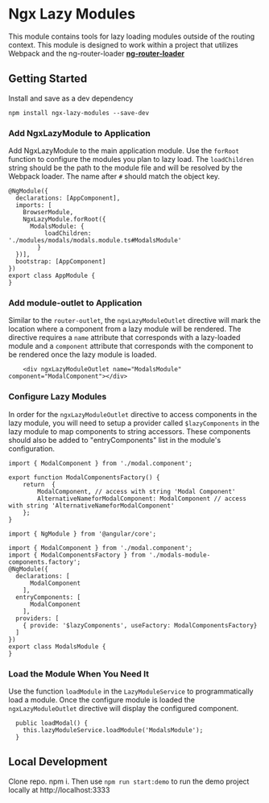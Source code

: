 # Ngx Lazy Modules

This module contains tools for lazy loading modules outside of the routing context. This module is designed to work within a project that utilizes Webpack and the ng-router-loader **[ng-router-loader](https://github.com/shlomiassaf/ng-router-loader)**

## Getting Started

Install and save as a dev dependency

`npm install ngx-lazy-modules --save-dev`

### Add NgxLazyModule to Application

Add NgxLazyModule to the main application module. Use the `forRoot` function to configure the modules you plan to lazy load. The `loadChildren` string should be the path to the module file and will be resolved by the Webpack loader. The name after `#` should match the object key.

```
@NgModule({
  declarations: [AppComponent],
  imports: [
    BrowserModule, 
    NgxLazyModule.forRoot({
      ModalsModule: {
          loadChildren: './modules/modals/modals.module.ts#ModalsModule'
        }
  })],
  bootstrap: [AppComponent]
})
export class AppModule {
}
```

### Add module-outlet to Application

Similar to the `router-outlet`, the `ngxLazyModuleOutlet` directive will mark the location where a component from a lazy module will be rendered. The directive requires a `name` attribute that corresponds with a lazy-loaded module and a `component` attribute that corresponds with the component to be rendered once the lazy module is loaded.

```
    <div ngxLazyModuleOutlet name="ModalsModule" component="ModalComponent"></div>
```

### Configure Lazy Modules 

In order for the `ngxLazyModuleOutlet` directive to access components in the lazy module, you will need to setup a provider called `$lazyComponents` in the lazy module to map components to string accessors. These components should also be added to "entryComponents" list in the module's configuration.

```
import { ModalComponent } from './modal.component';

export function ModalComponentsFactory() {
    return  {
        ModalComponent, // access with string 'Modal Component'
        AlternativeNameforModalComponent: ModalComponent // access with string 'AlternativeNameforModalComponent'
    };
}
```

```
import { NgModule } from '@angular/core';

import { ModalComponent } from './modal.component';
import { ModalComponentsFactory } from './modals-module-components.factory';
@NgModule({
  declarations: [
      ModalComponent
    ],
  entryComponents: [ 
      ModalComponent 
    ],
  providers: [
    { provide: '$lazyComponents', useFactory: ModalComponentsFactory} 
  ]
})
export class ModalsModule {
}
```

### Load the Module When You Need It

Use the function `loadModule` in the `LazyModuleService` to programmatically load a module. Once the configure module is loaded the `ngxLazyModuleOutlet` directive will display the configured component.

```
  public loadModal() {
    this.lazyModuleService.loadModule('ModalsModule');
  }
```

## Local Development

Clone repo. npm i. Then use `npm run start:demo` to run the demo project locally at http://localhost:3333 